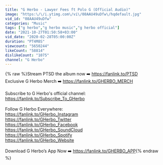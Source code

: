 ```yaml
---
title: "G Herbo - Lawyer Fees ft Polo G (Official Audio)"
image: "https:\/\/i.ytimg.com\/vi\/08AAU49uDfw\/hqdefault.jpg"
vid_id: "08AAU49uDfw"
categories: "Music"
tags: ["g herbo","g herbo music","g herbo official"]
date: "2021-10-27T01:50:58+03:00"
vid_date: "2020-02-28T05:00:00Z"
duration: "PT4M8S"
viewcount: "5650244"
likeCount: "58814"
dislikeCount: "1075"
channel: "G Herbo"
---
```

{% raw %}Stream PTSD the album now ➡️ <a rel="nofollow" target="blank" href="https://fanlink.to/PTSD">https://fanlink.to/PTSD</a><br />Exclusive G Herbo Merch ➡️ <a rel="nofollow" target="blank" href="https://fanlink.to/GHERBO_MERCH">https://fanlink.to/GHERBO_MERCH</a><br /><br />Subscribe to G Herbo's official channel: <a rel="nofollow" target="blank" href="https://fanlink.to/Subscribe_To_GHerbo">https://fanlink.to/Subscribe_To_GHerbo</a><br /><br />Follow G Herbo Everywhere:<br /><a rel="nofollow" target="blank" href="https://fanlink.to/GHerbo_Instagram">https://fanlink.to/GHerbo_Instagram</a><br /><a rel="nofollow" target="blank" href="https://fanlink.to/GHerbo_Twitter">https://fanlink.to/GHerbo_Twitter</a><br /><a rel="nofollow" target="blank" href="https://fanlink.to/GHerbo_Facebook">https://fanlink.to/GHerbo_Facebook</a><br /><a rel="nofollow" target="blank" href="https://fanlink.to/GHerbo_SoundCloud">https://fanlink.to/GHerbo_SoundCloud</a><br /><a rel="nofollow" target="blank" href="https://fanlink.to/GHerbo_Spotify">https://fanlink.to/GHerbo_Spotify</a><br /><a rel="nofollow" target="blank" href="https://fanlink.to/GHerbo_Website">https://fanlink.to/GHerbo_Website</a><br /><br />Download G Herbo’s App Now ➡️ <a rel="nofollow" target="blank" href="https://fanlink.to/GHERBO_APP">https://fanlink.to/GHERBO_APP</a>{% endraw %}
